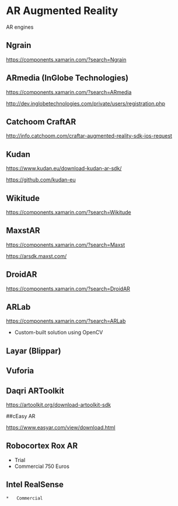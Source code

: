 # AR Augmented Reality


AR engines

## Ngrain				


https://components.xamarin.com/?search=Ngrain

## ARmedia (InGlobe Technologies)				

https://components.xamarin.com/?search=ARmedia

http://dev.inglobetechnologies.com/private/users/registration.php

## Catchoom CraftAR

http://info.catchoom.com/craftar-augmented-reality-sdk-ios-request

## Kudan				

https://www.kudan.eu/download-kudan-ar-sdk/

https://github.com/kudan-eu

## Wikitude				

https://components.xamarin.com/?search=Wikitude

## MaxstAR				

https://components.xamarin.com/?search=Maxst

https://arsdk.maxst.com/

## DroidAR				

https://components.xamarin.com/?search=DroidAR

## ARLab				

https://components.xamarin.com/?search=ARLab

*	Custom-built solution using OpenCV				

## Layar (Blippar)				

## Vuforia				

## Daqri ARToolkit

https://artoolkit.org/download-artoolkit-sdk

##cEasy AR		

https://www.easyar.com/view/download.html

## Robocortex Rox AR

*	Trial
*	Commercial  750 Euros

## Intel RealSense			
	*	Commercial
